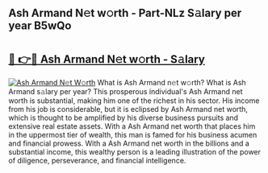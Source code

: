 ## Ash Armand N𝚎t w𝚘rth - Part-NLz S𝚊lary per year B5wQo

# <h2><a href="http://gc1vwnh.nevu.top/?p=Ash+Armand">🔗 👉🔴 Ash Armand N𝚎t w𝚘rth - S𝚊lary</a></h2>

[![Ash Armand N𝚎t W𝚘rth](https://i.imgur.com/Oavwk0R.jpeg)](http://gc1vwnh.nevu.top/?p=Ash+Armand)
What is Ash Armand n𝚎t w𝚘rth? What is Ash Armand s𝚊lary per year?
This prosperous individual's Ash Armand net worth is substantial, making him one of the richest in his sector. His income from his job is considerable, but it is eclipsed by Ash Armand net worth, which is thought to be amplified by his diverse business pursuits and extensive real estate assets. With a Ash Armand net worth that places him in the uppermost tier of wealth, this man is famed for his business acumen and financial prowess. With a Ash Armand net worth in the billions and a substantial income, this wealthy person is a leading illustration of the power of diligence, perseverance, and financial intelligence.
